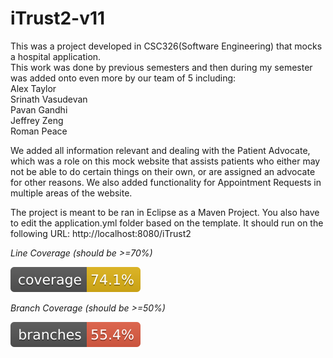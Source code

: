 # iTrust2-v11
This was a project developed in CSC326(Software Engineering) that mocks a hospital application.<br>
This work was done by previous semesters and then during my semester was added onto even more by our team of 5 including:<br>
Alex Taylor<br>
Srinath Vasudevan<br>
Pavan Gandhi<br>
Jeffrey Zeng<br>
Roman Peace<br>

We added all information relevant and dealing with the Patient Advocate, which was a role on this mock website that assists patients who either may not be able to do certain things on their own, or are assigned an advocate for other reasons. We also added functionality for Appointment Requests in multiple areas of the website.

The project is meant to be ran in Eclipse as a Maven Project. You also have to edit the application.yml folder based on the template.
It should run on the following URL:
http://localhost:8080/iTrust2

*Line Coverage (should be >=70%)*

![Coverage](.github/badges/jacoco.svg)

*Branch Coverage (should be >=50%)*

![Branches](.github/badges/branches.svg)
